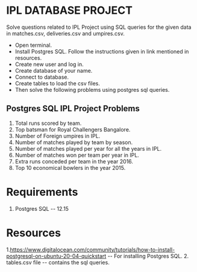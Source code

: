# IPL DATABASE PROJECT
Solve questions related to IPL Project using SQL queries for the given data in matches.csv, deliveries.csv and umpires.csv.
- Open terminal.
- Install Postgres SQL. Follow the instructions given in link mentioned in resources.
- Create new user and log in.
- Create database of your name.
- Connect to database.
- Create tables to load the csv files.
- Then solve the following problems using postgres sql queries.
## Postgres SQL IPL Project Problems 
1. Total runs scored by team.
2. Top batsman for Royal Challengers Bangalore.
3. Number of Foreign umpires in IPL.
4. Number of matches played by team by season.
5. Number of matches played per year for all the years in IPL.
6. Number of matches won per team per year in IPL.
7. Extra runs conceded per team in the year 2016.
8. Top 10 economical bowlers in the year 2015.
# Requirements
1. Postgres SQL -- 12.15
# Resources
1.https://www.digitalocean.com/community/tutorials/how-to-install-postgresql-on-ubuntu-20-04-quickstart  -- For installing Postgres SQL.
2. tables.csv file -- contains the sql queries.
   
